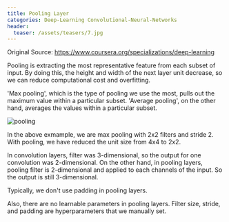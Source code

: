 ```yaml
---
title: Pooling Layer
categories: Deep-Learning Convolutional-Neural-Networks
header:
  teaser: /assets/teasers/7.jpg
---
```




Original Source: https://www.coursera.org/specializations/deep-learning



Pooling is extracting the most representative feature from each subset of input. By doing this, the height and width of the next layer unit decrease, so we can reduce computational cost and overfitting.

'Max pooling', which is the type of pooling we use the most, pulls out the maximum value within a particular subset. 'Average pooling', on the other hand, averages the values within a particular subset.

![pooling](https://lh3.googleusercontent.com/CTL4g886LRzBVwad_sbmLJ2uHQzJbdT89hvqYyJOgCbrGmLkCzqQtXo5B7bH-gbqDGaJTMMvLJ5gQS826GWm8nvOWKnnPwfbP1_T6Qb3RqB4kq0GPwXPY4C_Cv84YN8Y-aWQv71rrQ=w2400)

In the above exmample, we are max pooling with 2x2 filters and stride 2. With pooling, we have reduced the unit size from 4x4 to 2x2.

In convolution layers, filter was 3-dimensional, so the output for one convolution was 2-dimensional. On the other hand, in pooling layers, pooling filter is 2-dimensional and applied to each channels of the input. So the output is still 3-dimensional.

Typically, we don't use padding in pooling layers.

Also, there are no learnable parameters in pooling layers. Filter size, stride, and padding are hyperparameters that we manually set.
